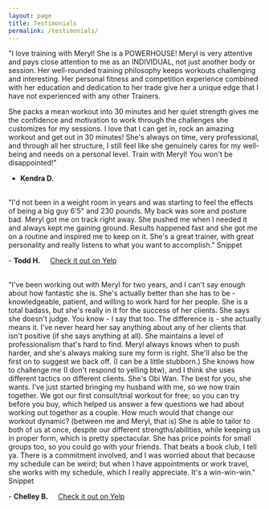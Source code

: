 ```yaml
---
layout: page
title: Testimonials
permalink: /testimonials/
---
```


"I love training with Meryl! She is a POWERHOUSE! Meryl is very attentive and pays close attention to me as an INDIVIDUAL, not just another body or session. Her well-rounded training philosophy keeps workouts challenging and interesting. Her personal fitness and competition experience combined with her education and dedication to her trade give her a unique edge that I have not experienced with any other Trainers.

She packs a mean workout into 30 minutes and her quiet strength gives me the confidence and motivation to work through the challenges she customizes for my sessions. I love that I can get in, rock an amazing workout and get out in 30 minutes! She's always on time, very professional, and through all her structure, I still feel like she genuinely cares for my well-being and needs on a personal level. Train with Meryl! You won't be disappointed!"  
- **Kendra D.**
  
<br/>
<span class="testimonial-content">"I'd not been in a weight room in years and was starting to feel the effects of being a big guy 6'5" and 230 pounds. My back was sore and posture bad. Meryl got me on track right away. She pushed me when I needed it and always kept me gaining ground. Results happened fast and she got me on a routine and inspired me to keep on it. She's a great trainer, with great personality and really listens to what you want to accomplish."</span>
<span class="testimonial-snippet">Snippet</span>

\- **Todd H.** &nbsp;&nbsp;&nbsp;&nbsp;<span class="testimonial-link">[Check it out on Yelp](http://www.yelp.com/biz/meryl-carey-personal-training-austin?hrid=r0GWodGsC9fP54KEa-8M0w)</span>

<br/>
<span class="testimonial-content">"I've been working out with Meryl for two years, and I can't say enough about how fantastic she is. She's actually better than she has to be - knowledgeable, patient, and willing to work hard for her people. She is a total badass, but she's really in it for the success of her clients. She says she doesn't judge. You know - I say that too. The difference is - she actually means it. I've never heard her say anything about any of her clients that isn't positive (if she says anything at all). She maintains a level of professionalism that's hard to find. Meryl always knows when to push harder, and she's always making sure my form is right. She'll also be the first on to suggest we back off. (I can be a little stubborn.) She knows how to challenge me (I don't respond to yelling btw), and I think she uses different tactics on different clients. She's Obi Wan. The best for you, she wants.</span>  
<span class="testimonial-content">I've just started bringing my husband with me, so we now train together. We got our first consult/trial workout for free; so you can try before you buy, which helped us answer a few questions we had about working out together as a couple. How much would that change our workout dynamic? (between me and Meryl, that is) She is able to tailor to both of us at once, despite our different strengths/abilities, while keeping us in proper form, which is pretty spectacular. She has price points for small groups too, so you could go with your friends. That beats a book club, I tell ya. There is a commitment involved, and I was worried about that because my schedule can be weird; but when I have appointments or work travel, she works with my schedule, which I really appreciate. It's a win-win-win."</span>
<span class="testimonial-snippet">Snippet</span>

\- **Chelley B.** &nbsp;&nbsp;&nbsp;&nbsp;<span class="testimonial-link">[Check it out on Yelp](http://www.yelp.com/biz/meryl-carey-personal-training-austin?hrid=T5d05QB3u4FtZhxUZ4fdwQ)</span>

